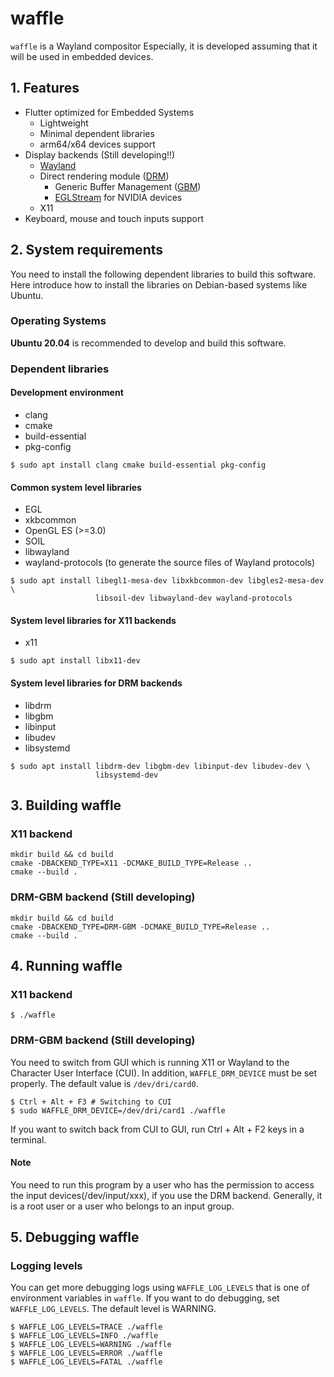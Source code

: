 # waffle

`waffle` is a Wayland compositor Especially, it is developed assuming that it will be used in embedded devices.

## 1. Features

- Flutter optimized for Embedded Systems
  - Lightweight
  - Minimal dependent libraries
  - arm64/x64 devices support
- Display backends  (Still developing!!)
  - [Wayland](https://wayland.freedesktop.org/)
  - Direct rendering module ([DRM](https://en.wikipedia.org/wiki/Direct_Rendering_Manager))
    - Generic Buffer Management ([GBM](https://en.wikipedia.org/wiki/Mesa_(computer_graphics)))
    - [EGLStream](https://docs.nvidia.com/drive/drive_os_5.1.6.1L/nvvib_docs/index.html#page/DRIVE_OS_Linux_SDK_Development_Guide/Graphics/graphics_eglstream_user_guide.html) for NVIDIA devices
  - X11
- Keyboard, mouse and touch inputs support

## 2. System requirements
You need to install the following dependent libraries to build this software. Here introduce how to install the libraries on Debian-based systems like Ubuntu.

### Operating Systems
**Ubuntu 20.04** is recommended to develop and build this software.

### Dependent libraries

#### Development environment
- clang
- cmake
- build-essential
- pkg-config

```Shell
$ sudo apt install clang cmake build-essential pkg-config
```

#### Common system level libraries
- EGL
- xkbcommon
- OpenGL ES (>=3.0)
- SOIL
- libwayland
- wayland-protocols (to generate the source files of Wayland protocols)

```Shell
$ sudo apt install libegl1-mesa-dev libxkbcommon-dev libgles2-mesa-dev \ 
                   libsoil-dev libwayland-dev wayland-protocols
```

#### System level libraries for X11 backends
- x11

```Shell
$ sudo apt install libx11-dev
```

#### System level libraries for DRM backends
- libdrm
- libgbm
- libinput
- libudev
- libsystemd

```Shell
$ sudo apt install libdrm-dev libgbm-dev libinput-dev libudev-dev \ 
                   libsystemd-dev
```

## 3. Building waffle

### X11 backend

```Shell
mkdir build && cd build
cmake -DBACKEND_TYPE=X11 -DCMAKE_BUILD_TYPE=Release ..
cmake --build .
```

### DRM-GBM backend (Still developing)

```Shell
mkdir build && cd build
cmake -DBACKEND_TYPE=DRM-GBM -DCMAKE_BUILD_TYPE=Release ..
cmake --build .
```

## 4. Running waffle

### X11 backend

```Shell
$ ./waffle
```

### DRM-GBM backend (Still developing)

You need to switch from GUI which is running X11 or Wayland to the Character User Interface (CUI). In addition, `WAFFLE_DRM_DEVICE` must be set properly. The default value is `/dev/dri/card0`.

```Shell
$ Ctrl + Alt + F3 # Switching to CUI
$ sudo WAFFLE_DRM_DEVICE=/dev/dri/card1 ./waffle
```

If you want to switch back from CUI to GUI, run Ctrl + Alt + F2 keys in a terminal.

#### Note

You need to run this program by a user who has the permission to access the input devices(/dev/input/xxx), if you use the DRM backend. Generally, it is a root user or a user who belongs to an input group.

## 5. Debugging waffle

### Logging levels

You can get more debugging logs using `WAFFLE_LOG_LEVELS` that is one of environment variables in `waffle`. If you want to do debugging, set `WAFFLE_LOG_LEVELS`. The default level is WARNING.

```Shell
$ WAFFLE_LOG_LEVELS=TRACE ./waffle
$ WAFFLE_LOG_LEVELS=INFO ./waffle
$ WAFFLE_LOG_LEVELS=WARNING ./waffle
$ WAFFLE_LOG_LEVELS=ERROR ./waffle
$ WAFFLE_LOG_LEVELS=FATAL ./waffle
```
